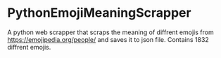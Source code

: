 # PythonEmojiMeaningScrapper

A python web scrapper that scraps the meaning of diffrent emojis from https://emojipedia.org/people/ and saves it to json file.
Contains 1832 diffrent emojis.

